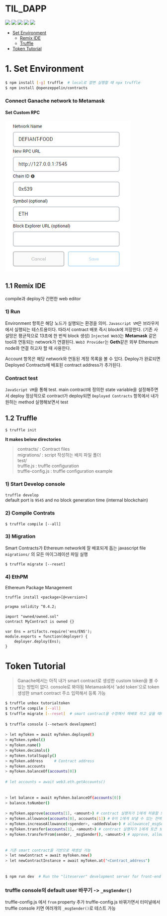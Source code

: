 # TIL_DAPP
![](https://img.shields.io/badge/truffle-5.1.52-green)
![](https://img.shields.io/badge/web3.js-0.20.6-green)
![](https://img.shields.io/badge/Solidity-0.6.0-green)
![](https://img.shields.io/badge/Metamask-8.1.3-green)
![](https://img.shields.io/badge/Node.js-14.15.0-green)

* [Set Environment](#1-set-environment)
    * [Remix IDE](#11-remix-ide)
    * [Truffle](#12-truffle)
* [Token Tutorial](#token-tutorial)
# 1. Set Environment
```bash
$ npm install [-g] truffle  # local로 깔면 실행할 때 npx truffle
$ npm install @openzeppelin/contracts
```
### **Connect Ganache network to Metamask**
#### Set Custom RPC
![](../img/meta.PNG)   

## 1.1 Remix IDE
compile과 deploy가 간편한 web editor

### 1) Run
Environment 항목은 해당 노드가 실행되는 환경을 의미.
`Javascript VM`은 브라우저에서 실행되는 테스트용이다. 따라서 contract 배포 즉시 block에 저장한다. (기존 사설망은 평균적으로 13초에 한 번씩 block 생성)
`Injected Web3`는 **Metamask** 같은 tool과 연동되는 network가 연결된다.
`Web3 Provider`는 **Geth**같은 외부 Ethereum node와 연결 하고자 할 때 사용한다.

Account 항목은 해당 network와 연동된 계정 목록을 볼 수 있다.
Deploy가 완료되면 Deployed Contracts에 배포된 contract address가 추가된다.

### Contract test
`JavaScript VM`을 통해 test. main contract에 정의한 state variable을 설정해주면서 deploy
정상적으로 contract가 deploy되면 `Deployed Contracts` 항목에서 내가 원하는 method 실행해보면서 test


## 1.2 Truffle
```
$ truffle init
```
**It makes below directories**  
> contracts/  : Contract files  
> migrations/ : script 작성하는 배치 파일 폴더  
> test/  
> truffle.js : truffle configuration  
> truffle-config.js : truffle configuration example

### 1) Start Develop console
`truffle develop`  
default port is `9545` and no block generation time (internal blockchain)

### 2) Compile Contrats
```
$ truffle compile [--all]
```

### 3) Migration
Smart Contracts가 Ethereum network에 잘 배포되게 돕는 javascript file  
`migrations/` 의 모든 마이그레이션 파일 실행
```
$ truffle migrate [--reset]
```

### 4) EthPM
Ethereum Package Management
```
truffle install <package>[@<version>]
```

```Solidity
pragma solidity ^0.4.2;

import "owned/owned.sol"
contract MyContract is owned {}

var Ens = artifacts.require('ens/ENS');
module.exports = function(deployer) {
    deployer.deploy(Ens);
} 
```


# Token Tutorial
> Ganache에서는 아직 내가 smart contract로 생성한 custom token을 볼 수 있는 방법이 없다. console로 봐야됨
> Metamask에서 'add token'으로 token 생성한 smart contract 주소 입력해서 등록 가능
```bash
$ truffle unbox tutorialtoken
$ truffle compile [--all]
$ truffle migrate [--reset]  # smart contract을 수정해서 재배포 하고 싶을 때마다 이거 해줘야 됨.

$ truffle console [--network development]

> let myToken = await myToken.deployed()
> myToken.symbol()
> myToken.name()
> myToken.decimals()
> myToken.totalSupply()
> myToken.address     # Contract address
> myToken.accounts
> myToken.balanceOf(accounts[0])

# let accounts = await web3.eth.getAccounts()


> let balance = await myToken.balanceOf(accounts[0])
> balance.toNumber()

> myToken.approve(accounts[1], <amount>) # contract 실행자가 1에게 허용할 토큰량
> myToken.allowance(accounts[0], accounts[1]) # 0이 1에게 보낼 수 있는 잔여 토큰 허용량
> myToken.increaseAllowance(<spender>, <addedValue>) # allowance[_msgSender()][spender]
> myToken.transfer(accounts[1], <amount>) # contract 실행자가 1에게 토큰 보냄
> myToken.transferFrom(sender, _msgSender(), <amount>) # approve, allowance 적용된 transfer, allowance[sender][_msgSender()].sub 


# 기존 smart contract을 기반으로 재생성 가능
> let newContract = await myToken.new()
> let newContractInstance = await myToken.at("<Contract_address")


$ npm run dev  # Run the "liteserver" development server for front-end
```

### truffle console의 default user 바꾸기 -> `_msgSender()`
truffle-config.js 에서 `from` property 추가
truffle-config.js 바꿔가면서 터미널에서 truffle console 키면 여러개의 `_msgSender()`로 테스트 가능